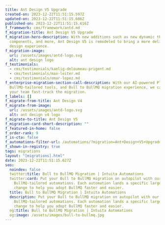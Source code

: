 ```yaml
---
title: Ant Design V5 Upgrade
created-on: 2023-12-22T11:51:15.597Z
updated-on: 2023-12-22T11:51:15.606Z
published-on: 2023-12-22T11:51:15.616Z
f_framework: cms/framework/antd.md
f_migration-title: Ant Design V5 Upgrade
f_migration-hero-description: With new additions such as new dynamic themes, new
  components, and more, Ant Design V5 is remodeled to bring a more delightful
  design experience.
f_migration-image:
  url: /assets/images/antd-logo.svg
  alt: ant design logo
f_testimonials:
  - cms/testimonials/kaelig-deloumeau-prigent.md
  - cms/testimonials/max-leiter.md
  - cms/testimonials/omar-lopez.md
f_enterprise-migration-section-call-description: With our AI-powered Platform,
  BullMQ-tailored tools, and Bull to BullMQ migration experience, we can help
  your team fast-track the migration.
f_labels: []
f_migrate-from-title: Ant Design V4
f_migrate-from-image:
  url: /assets/images/antd-logo.svg
  alt: ant design v4 logo
f_migrate-to-title: Ant Design V5
f_migration-card-short-description: ""
f_featured-in-home: false
f_order-rank: 9
f_is-cta: false
f_automations-filter-url: /automations/?migration=Ant+Design+V5+Upgrade
f_shown-in-registry: true
tags: migrations
layout: "[migrations].html"
date: 2023-12-22T11:51:15.627Z
seo:
  noindex: false
  twitter:title: Bull to BullMQ Migration | Intuita Automations
  twitter:card: Put your Bull to BullMQ migration on autopilot with our
    BullMQ-tailored automations. Each automation lands a specific large-scale
    change to help you adopt BullMQ faster and easier.
  title: Bull to BullMQ Migration | Intuita Automations
  description: Put your Bull to BullMQ migration on autopilot with our
    BullMQ-tailored automations. Each automation lands a specific large-scale
    change to help you adopt BullMQ faster and easier.
  og:title: Bull to BullMQ Migration | Intuita Automations
  og:image: /assets/images/bull-to-bullmq.jpg
---
```

